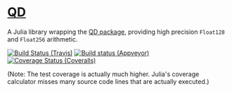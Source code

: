 # [QD](https://github.com/eschnett/QD.jl)

A Julia library wrapping the [QD
package](http://crd-legacy.lbl.gov/~dhbailey/mpdist/), providing high
precision `Float128` and `Float256` arithmetic.

[![Build Status (Travis)](https://travis-ci.org/eschnett/QD.jl.svg?branch=master)](https://travis-ci.org/eschnett/QD.jl)
[![Build status (Appveyor)](https://ci.appveyor.com/api/projects/status/vudrlp22h332qur6/branch/master?svg=true)](https://ci.appveyor.com/project/eschnett/qd-jl/branch/master)
[![Coverage Status (Coveralls)](https://coveralls.io/repos/github/eschnett/QD.jl/badge.svg?branch=master)](https://coveralls.io/github/eschnett/QD.jl?branch=master)

(Note: The test coverage is actually much higher. Julia's coverage
calculator misses many source code lines that are actually executed.)
